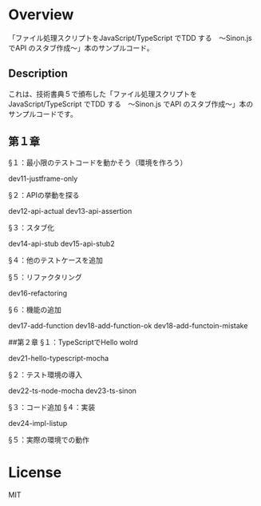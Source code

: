 ﻿# Overview
「ファイル処理スクリプトをJavaScript/TypeScript でTDD する　～Sinon.js でAPI のスタブ作成～」本のサンプルコード。

## Description
これは、技術書典５で頒布した「ファイル処理スクリプトをJavaScript/TypeScript でTDD する　～Sinon.js でAPI のスタブ作成～」本のサンプルコードです。


## 第１章

§１：最小限のテストコードを動かそう（環境を作ろう）

dev11-justframe-only

§２：APIの挙動を探る

dev12-api-actual
dev13-api-assertion

§３：スタブ化

dev14-api-stub
dev15-api-stub2

§４：他のテストケースを追加

§５：リファクタリング

dev16-refactoring

§６：機能の追加

dev17-add-function
dev18-add-function-ok
dev18-add-functoin-mistake


##第２章
§１：TypeScriptでHello wolrd

dev21-hello-typescript-mocha

§２：テスト環境の導入

dev22-ts-node-mocha
dev23-ts-sinon

§３：コード追加
§４：実装

dev24-impl-listup

§５：実際の環境での動作


# License
MIT


